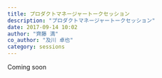 ```yaml
---
title: プロダクトマネージャートークセッション
description: "プロダクトマネージャートークセッション"
date: 2017-09-14 10:02
author: "齊藤 満"
co_author: "及川 卓也"
category: sessions
---
```

Coming soon
